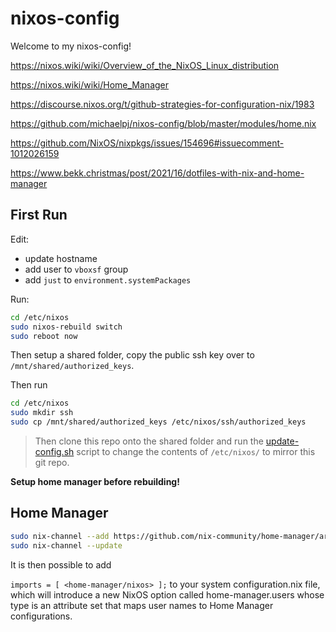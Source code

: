 # nixos-config

Welcome to my nixos-config!

<https://nixos.wiki/wiki/Overview_of_the_NixOS_Linux_distribution>

<https://nixos.wiki/wiki/Home_Manager>

<https://discourse.nixos.org/t/github-strategies-for-configuration-nix/1983>

<https://github.com/michaelpj/nixos-config/blob/master/modules/home.nix>

<https://github.com/NixOS/nixpkgs/issues/154696#issuecomment-1012026159>

<https://www.bekk.christmas/post/2021/16/dotfiles-with-nix-and-home-manager>

## First Run

Edit:

* update hostname
* add user to `vboxsf` group
* add `just` to `environment.systemPackages`

Run:

```bash
cd /etc/nixos
sudo nixos-rebuild switch
sudo reboot now
```

Then setup a shared folder, copy the public ssh key over to `/mnt/shared/authorized_keys`.

Then run

```bash
cd /etc/nixos
sudo mkdir ssh
sudo cp /mnt/shared/authorized_keys /etc/nixos/ssh/authorized_keys
```

> Then clone this repo onto the shared folder and run the [update-config.sh](update-config.sh) script to change the contents of `/etc/nixos/` to mirror this git repo.

**Setup home manager before rebuilding!**

## Home Manager

```bash
sudo nix-channel --add https://github.com/nix-community/home-manager/archive/release-22.11.tar.gz home-manager
sudo nix-channel --update
```

It is then possible to add

`imports = [ <home-manager/nixos> ];`
to your system configuration.nix file, which will introduce a new NixOS option called home-manager.users whose type is an attribute set that maps user names to Home Manager configurations.
